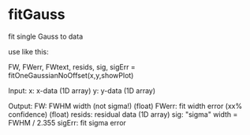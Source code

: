 # fitGauss
fit single Gauss to data

use like this:

FW, FWerr, FWtext, resids, sig, sigErr = fitOneGaussianNoOffset(x,y,showPlot)

Input: 
x: x-data (1D array)
y: y-data (1D array)

Output:
FW: FWHM width (not sigma!) (float)
FWerr: fit width error (xx% confidence) (float)
resids: residual data (1D array)
sig: "sigma" width = FWHM / 2.355 
sigErr: fit sigma error

